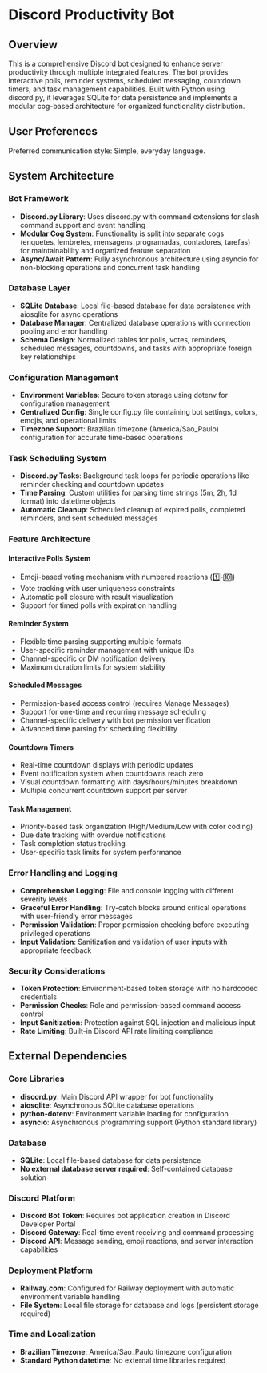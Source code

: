 # Discord Productivity Bot

## Overview

This is a comprehensive Discord bot designed to enhance server productivity through multiple integrated features. The bot provides interactive polls, reminder systems, scheduled messaging, countdown timers, and task management capabilities. Built with Python using discord.py, it leverages SQLite for data persistence and implements a modular cog-based architecture for organized functionality distribution.

## User Preferences

Preferred communication style: Simple, everyday language.

## System Architecture

### Bot Framework
- **Discord.py Library**: Uses discord.py with command extensions for slash command support and event handling
- **Modular Cog System**: Functionality is split into separate cogs (enquetes, lembretes, mensagens_programadas, contadores, tarefas) for maintainability and organized feature separation
- **Async/Await Pattern**: Fully asynchronous architecture using asyncio for non-blocking operations and concurrent task handling

### Database Layer
- **SQLite Database**: Local file-based database for data persistence with aiosqlite for async operations
- **Database Manager**: Centralized database operations with connection pooling and error handling
- **Schema Design**: Normalized tables for polls, votes, reminders, scheduled messages, countdowns, and tasks with appropriate foreign key relationships

### Configuration Management
- **Environment Variables**: Secure token storage using dotenv for configuration management
- **Centralized Config**: Single config.py file containing bot settings, colors, emojis, and operational limits
- **Timezone Support**: Brazilian timezone (America/Sao_Paulo) configuration for accurate time-based operations

### Task Scheduling System
- **Discord.py Tasks**: Background task loops for periodic operations like reminder checking and countdown updates
- **Time Parsing**: Custom utilities for parsing time strings (5m, 2h, 1d format) into datetime objects
- **Automatic Cleanup**: Scheduled cleanup of expired polls, completed reminders, and sent scheduled messages

### Feature Architecture

#### Interactive Polls System
- Emoji-based voting mechanism with numbered reactions (1️⃣-🔟)
- Vote tracking with user uniqueness constraints
- Automatic poll closure with result visualization
- Support for timed polls with expiration handling

#### Reminder System
- Flexible time parsing supporting multiple formats
- User-specific reminder management with unique IDs
- Channel-specific or DM notification delivery
- Maximum duration limits for system stability

#### Scheduled Messages
- Permission-based access control (requires Manage Messages)
- Support for one-time and recurring message scheduling
- Channel-specific delivery with bot permission verification
- Advanced time parsing for scheduling flexibility

#### Countdown Timers
- Real-time countdown displays with periodic updates
- Event notification system when countdowns reach zero
- Visual countdown formatting with days/hours/minutes breakdown
- Multiple concurrent countdown support per server

#### Task Management
- Priority-based task organization (High/Medium/Low with color coding)
- Due date tracking with overdue notifications
- Task completion status tracking
- User-specific task limits for system performance

### Error Handling and Logging
- **Comprehensive Logging**: File and console logging with different severity levels
- **Graceful Error Handling**: Try-catch blocks around critical operations with user-friendly error messages
- **Permission Validation**: Proper permission checking before executing privileged operations
- **Input Validation**: Sanitization and validation of user inputs with appropriate feedback

### Security Considerations
- **Token Protection**: Environment-based token storage with no hardcoded credentials
- **Permission Checks**: Role and permission-based command access control
- **Input Sanitization**: Protection against SQL injection and malicious input
- **Rate Limiting**: Built-in Discord API rate limiting compliance

## External Dependencies

### Core Libraries
- **discord.py**: Main Discord API wrapper for bot functionality
- **aiosqlite**: Asynchronous SQLite database operations
- **python-dotenv**: Environment variable loading for configuration
- **asyncio**: Asynchronous programming support (Python standard library)

### Database
- **SQLite**: Local file-based database for data persistence
- **No external database server required**: Self-contained database solution

### Discord Platform
- **Discord Bot Token**: Requires bot application creation in Discord Developer Portal
- **Discord Gateway**: Real-time event receiving and command processing
- **Discord API**: Message sending, emoji reactions, and server interaction capabilities

### Deployment Platform
- **Railway.com**: Configured for Railway deployment with automatic environment variable handling
- **File System**: Local file storage for database and logs (persistent storage required)

### Time and Localization
- **Brazilian Timezone**: America/Sao_Paulo timezone configuration
- **Standard Python datetime**: No external time libraries required